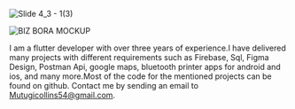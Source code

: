![Slide 4_3 - 1(3)](https://user-images.githubusercontent.com/73790720/221386470-e1dfec3a-ab5f-4887-a6eb-72fd5f558a72.png)


![BIZ BORA MOCKUP](https://github.com/collo54/collo54/assets/73790720/f251171e-e945-43a1-9cb4-48834c4751bf)


I am a flutter developer with over three years of experience.I have delivered many projects with different requirements such as Firebase, Sql, Figma Design, Postman Api, google maps, bluetooth printer apps for android and ios, and many more.Most of the code for the mentioned projects can be found on github. Contact me by sending an email to Mutugicollins54@gmail.com.
